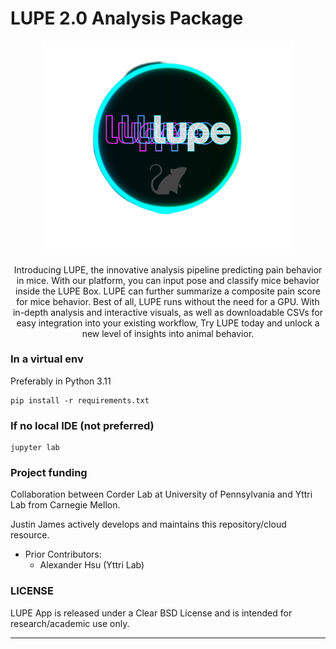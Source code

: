 # LUPE 2.0 Analysis Package

<p align="center">
<img src="menu/images/logo.png" width="400">
</p>

<p align="center">
Introducing LUPE, the innovative analysis pipeline predicting pain behavior in mice. 
With our platform, you can input pose and classify mice behavior inside the LUPE Box. 
LUPE can further summarize a composite pain score for mice behavior. 
Best of all, LUPE runs without the need for a GPU. 
With in-depth analysis and interactive visuals, as well as downloadable CSVs for easy integration into your existing workflow, 
Try LUPE today and unlock a new level of insights into animal behavior.
</p>

### In a virtual env
Preferably in Python 3.11

```commandline
pip install -r requirements.txt 
```

### If no local IDE (not preferred)
```commandline
jupyter lab
```


### Project funding
Collaboration between Corder Lab at University of Pennsylvania and 
Yttri Lab from Carnegie Mellon. 

Justin James actively develops and maintains this repository/cloud resource.
- Prior Contributors: 
  - Alexander Hsu (Yttri Lab)

### LICENSE
LUPE App is released under a Clear BSD License and is intended for research/academic use only.

---


